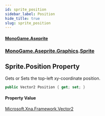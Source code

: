 ```yaml
---
id: sprite_position
sidebar_label: Position
hide_title: true
slug: sprite_position
---
```

#### [MonoGame.Aseprite](index 'index')
### [MonoGame.Aseprite.Graphics](monogame_aseprite_graphics 'MonoGame.Aseprite.Graphics').[Sprite](sprite 'MonoGame.Aseprite.Graphics.Sprite')
## Sprite.Position Property
Gets or Sets the top-left xy-coordinate position.  
```csharp
public Vector2 Position { get; set; }
```
#### Property Value
[Microsoft.Xna.Framework.Vector2](https://docs.microsoft.com/en-us/dotnet/api/Microsoft.Xna.Framework.Vector2 'Microsoft.Xna.Framework.Vector2')  
